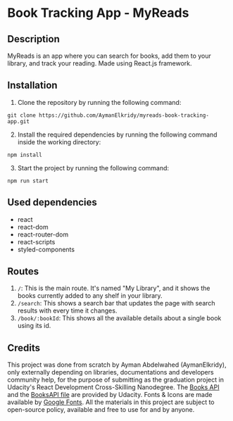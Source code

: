 # Book Tracking App - MyReads

## Description
MyReads is an app where you can search for books, add them to your library, and track your reading. Made using React.js framework.

## Installation
1. Clone the repository by running the following command:
```
git clone https://github.com/AymanElkridy/myreads-book-tracking-app.git
```
2. Install the required dependencies by running the following command inside the working directory:
```
npm install
```
3. Start the project by running the following command:
```
npm run start
```

## Used dependencies
- react
- react-dom
- react-router-dom
- react-scripts
- styled-components

## Routes
1. `/`: This is the main route. It's named "My Library", and it shows the books currently added to any shelf in your library.
2. `/search`: This shows a search bar that updates the page with search results with every time it changes.
3. `/book/:bookId`: This shows all the available details about a single book using its id.

## Credits
This project was done from scratch by Ayman Abdelwahed (AymanElkridy), only externally depending on libraries, documentations and developers community help, for the purpose of submitting as the graduation project in Udacity's React Development Cross-Skilling Nanodegree. The [Books API](https://reactnd-books-api.udacity.com) and the [BooksAPI file](./src/BooksAPI.js) are provided by Udacity. Fonts & Icons are made available by [Google Fonts](fonts.google.com/about).
All the materials in this project are subject to open-source policy, available and free to use for and by anyone.
